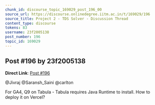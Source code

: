 ```yaml
---
chunk_id: discourse_topic_169029_post_196_00
source_url: https://discourse.onlinedegree.iitm.ac.in/t/169029/196
source_title: Project 2 - TDS Solver - Discussion Thread
content_type: discourse
tokens: 83
username: 23f2005138
post_number: 196
topic_id: 169029
---
```


## Post #196 by 23f2005138

**Direct Link**: [Post #196](https://discourse.onlinedegree.iitm.ac.in/t/169029/196)

@Jivraj @Saransh_Saini @carlton

For GA4, Q9 on Tabula - Tabula requires Java Runtime to install. How to deploy it on Vercel?
